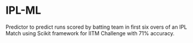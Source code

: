 # IPL-ML
Predictor to predict runs scored by batting team in first six overs of an IPL Match using Scikit framework for IITM Challenge with 71% accuracy.